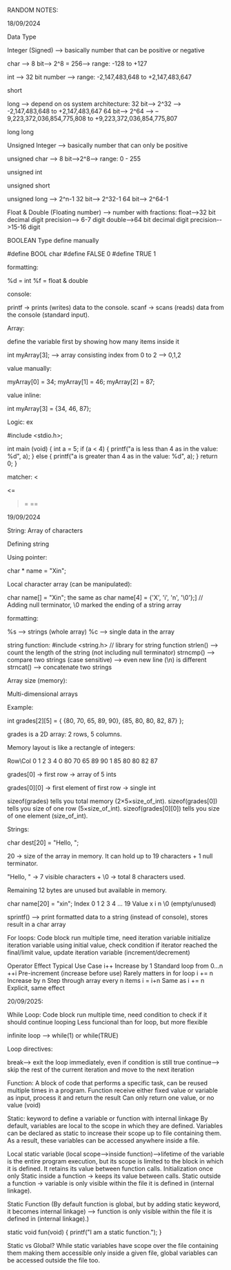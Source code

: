 ﻿RANDOM NOTES:

18/09/2024

Data Type

Integer (Signed) --> basically number that can be positive or negative

char --> 8 bit--> 2^8 = 256--> range: -128 to +127

int --> 32 bit number --> range: -2,147,483,648 to +2,147,483,647

short

long --> depend on os system architecture:
32 bit--> 2^32 --> -2,147,483,648 to +2,147,483,647
64 bit--> 2^64 --> –9,223,372,036,854,775,808 to +9,223,372,036,854,775,807

long long

Unsigned Integer --> basically number that can only be positive

unsigned char --> 8 bit-->2^8--> range: 0 - 255

unsigned int

unsigned short

unsigned long --> 2^n-1
32 bit--> 2^32-1
64 bit--> 2^64-1

Float & Double (Floating number) --> number with fractions:
float-->32 bit decimal digit precision--> 6-7 digit
double-->64 bit decimal digit precision-->15-16 digit

BOOLEAN Type define manually

#define BOOL char
#define FALSE 0
#define TRUE 1

formatting:

%d = int
%f = float & double

console:

printf → prints (writes) data to the console.
scanf → scans (reads) data from the console (standard input).

Array:

define the variable first by showing how many items inside it

int myArray[3]; --> array consisting index from 0 to 2 --> 0,1,2

value manually:

myArray[0] = 34;
myArray[1] = 46;
myArray[2] = 87;

value inline:

int myArray[3] = {34, 46, 87};

Logic:
ex

#include <stdio.h>;

int main (void) {
	int a = 5;
	if (a < 4) {
		printf("a is less than 4 as in the value: %d", a);
	} else {
		printf("a is greater than 4 as in the value: %d", a);
	}
	return 0;
}

matcher:
<
>
<=
>=
==

19/09/2024

String:
Array of characters

Defining string

Using pointer:

char * name = "Xin";

Local character array (can be manipulated):

char name[] = "Xin";
the same as
char name[4] = {'X', 'i', 'n', '\0'};] // Adding null terminator, \0 marked the ending of a string array

formatting:

%s --> strings (whole array)
%c --> single data in the array

string function:
#include <string.h> // library for string function
strlen() --> count the length of the string (not including null terminator)
strncmp() --> compare two strings (case sensitive) --> even new line (\n) is different
strncat() --> concatenate two strings

Array size (memory):

Multi-dimensional arrays

Example:

int grades[2][5] = {
    {80, 70, 65, 89, 90},
    {85, 80, 80, 82, 87}
};

grades is a 2D array: 2 rows, 5 columns.

Memory layout is like a rectangle of integers:

Row\Col	0	1	2	3	4
0	80	70	65	89	90
1	85	80	80	82	87

grades[0] → first row → array of 5 ints

grades[0][0] → first element of first row → single int

sizeof(grades) tells you total memory (2×5×size_of_int).
sizeof(grades[0]) tells you size of one row (5×size_of_int).
sizeof(grades[0][0]) tells you size of one element (size_of_int).

Strings:

char dest[20] = "Hello, ";

20 → size of the array in memory. It can hold up to 19 characters + 1 null terminator.

"Hello, " → 7 visible characters + \0 → total 8 characters used.

Remaining 12 bytes are unused but available in memory.

char name[20] = "xin";
Index	0	1	2	3	4 … 19
Value	x	i	n	\0	(empty/unused)

sprintf() --> print formatted data to a string (instead of console), stores result in a char array

For loops:
Code block run multiple time, need iteration variable
initialize iteration variable using initial value,  check condition if iterator reached the final/limit value,  update iteration variable (increment/decrement)

Operator	Effect	Typical Use Case
i++	Increase by 1	Standard loop from 0…n
++i	Pre-increment (increase before use)	Rarely matters in for loop
i += n	Increase by n	Step through array every n items
i = i+n	Same as i += n	Explicit, same effect

20/09/2025:

While Loop:
Code block run multiple time, need condition to check if it should continue looping
Less funcional than for loop, but more flexible

infinite loop --> while(1) or while(TRUE)

Loop directives:

break--> exit the loop immediately, even if condition is still true
continue--> skip the rest of the current iteration and move to the next iteration

Function:
A block of code that performs a specific task, can be reused multiple times in a program.
Function receive either fixed value or variable as input, process it and return the result
Can only return one value, or no value (void)

Static:
keyword to define a variable or function with internal linkage
By default, variables are local to the scope in which they are defined. Variables can be declared as static to increase their scope up to file containing them. As a result, these variables can be accessed anywhere inside a file.

Local static variable (local scope-->inside function)-->lifetime of the variable is the entire program execution, but its scope is limited to the block in which it is defined. It retains its value between function calls.
Initialization once only
Static inside a function → keeps its value between calls.
Static outside a function → variable is only visible within the file it is defined in (internal linkage).

Static Function (By default function is global, but by adding static keyword, it becomes internal linkage) --> function is only visible within the file it is defined in (internal linkage).)

static void fun(void) {
   printf("I am a static function.");
}

Static vs Global?
While static variables have scope over the file containing them making them accessible only inside a given file, global variables can be accessed outside the file too.